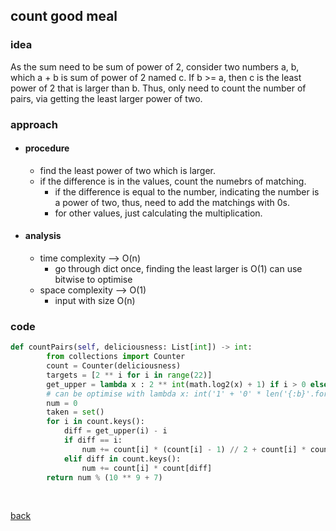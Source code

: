 ## count good meal

### idea
As the sum need to be sum of power of 2, consider two numbers a, b, which a + b is sum of power of 2 named c. If b >= a, then c is the least power of 2 that is larger than b. Thus, only need to count the number of pairs, via getting the least larger power of two.

### approach
* #### procedure
  * find the least power of two which is larger.
  * if the difference is in the values, count the numebrs of matching.
    * if the difference is equal to the number, indicating the number is a power of two, thus, need to add the matchings with 0s.
    * for other values, just calculating the multiplication.
* #### analysis
  * time complexity --> O(n)
    * go through dict once, finding the least larger is O(1) can use bitwise to optimise
  * space complexity --> O(1)
    * input with size O(n)

### code
``` python
def countPairs(self, deliciousness: List[int]) -> int:
        from collections import Counter
        count = Counter(deliciousness)
        targets = [2 ** i for i in range(22)]
        get_upper = lambda x : 2 ** int(math.log2(x) + 1) if i > 0 else -1
        # can be optimise with lambda x: int('1' + '0' * len('{:b}'.format(x)), 2) if x > 0 else -1
        num = 0
        taken = set()
        for i in count.keys():
            diff = get_upper(i) - i
            if diff == i:
                num += count[i] * (count[i] - 1) // 2 + count[i] * count[0]
            elif diff in count.keys():
                num += count[i] * count[diff]    
        return num % (10 ** 9 + 7)
```
<br>

[back](../index.md)